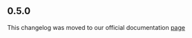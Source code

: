 ## 0.5.0

This changelog was moved to our official documentation [page](https://docs.tryrook.io/docs/category/sdks)
